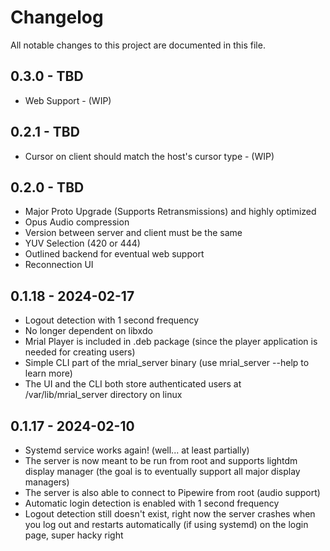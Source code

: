 # Changelog
All notable changes to this project are documented in this file.

## 0.3.0 - TBD

- Web Support - (WIP)

## 0.2.1 - TBD

- Cursor on client should match the host's cursor type - (WIP)

## 0.2.0 - TBD

- Major Proto Upgrade (Supports Retransmissions) and highly optimized
- Opus Audio compression
- Version between server and client must be the same 
- YUV Selection (420 or 444)
- Outlined backend for eventual web support 
- Reconnection UI

## 0.1.18 - 2024-02-17

- Logout detection with 1 second frequency
- No longer dependent on libxdo
- Mrial Player is included in .deb package (since the player application is needed for creating users)
- Simple CLI part of the mrial_server binary (use mrial_server --help to learn more)
- The UI and the CLI both store authenticated users at /var/lib/mrial_server directory on linux

## 0.1.17 - 2024-02-10

- Systemd service works again! (well... at least partially)
- The server is now meant to be run from root and supports lightdm display manager (the goal is to eventually support all major display managers)
- The server is also able to connect to Pipewire from root (audio support)
- Automatic login detection is enabled with 1 second frequency
- Logout detection still doesn't exist, right now the server crashes when you log out and restarts automatically (if using systemd) on the login page, super hacky right 